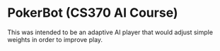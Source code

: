 # PokerBot (CS370 AI Course)

This was intended to be an adaptive AI player that would adjust simple weights in order to improve play. 

